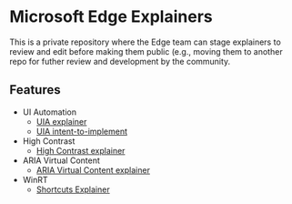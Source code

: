 # Microsoft Edge Explainers

This is a private repository where the Edge team can stage explainers to review and edit before making them public (e.g., moving them to another repo for futher review and development by the community.

## Features

* UI Automation
  * [UIA explainer](UIA/explainer.md)
  * [UIA intent-to-implement](UIA/i2i.md)
* High Contrast
  * [High Contrast explainer](HighContrast/explainer.md)
* ARIA Virtual Content
  * [ARIA Virtual Content explainer](VirtualContent/explainer.md)
* WinRT
  * [Shortcuts Explainer](WinRT/shortcuts/explainer.md)
